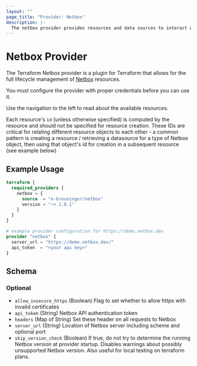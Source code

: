 ```yaml
---
layout: ""
page_title: "Provider: Netbox"
description: |-
  The netbox provider provides resources and data sources to interact with Netbox.
---
```


# Netbox Provider

The Terraform Netbox provider is a plugin for Terraform that allows for the full lifecycle management of [Netbox](https://docs.netbox.dev/en/stable/) resources.

You must configure the provider with proper credentials before you can use it.

Use the navigation to the left to read about the available resources.

Each resource's `id` (unless otherwise specified) is computed by the resource and should not be specified for resource creation. These IDs are critical for relating different resource objects to each other - a common pattern is creating a resource / retrieving a datasource for a type of Netbox object, then using that object's id for creation in a subsequent resource (see example below)

## Example Usage

```terraform
terraform {
  required_providers {
    netbox = {
      source  = "e-breuninger/netbox"
      version = "~> 2.0.1"
    }
  }
}

# example provider configuration for https://demo.netbox.dev
provider "netbox" {
  server_url = "https://demo.netbox.dev/"
  api_token  = "<your api key>"
}
```

<!-- schema generated by tfplugindocs -->
## Schema

### Optional

- `allow_insecure_https` (Boolean) Flag to set whether to allow https with invalid certificates
- `api_token` (String) Netbox API authentication token
- `headers` (Map of String) Set these header on all requests to Netbox
- `server_url` (String) Location of Netbox server including scheme and optional port
- `skip_version_check` (Boolean) If true, do not try to determine the running Netbox version at provider startup. Disables warnings about possibly unsupported Netbox version. Also useful for local testing on terraform plans.
